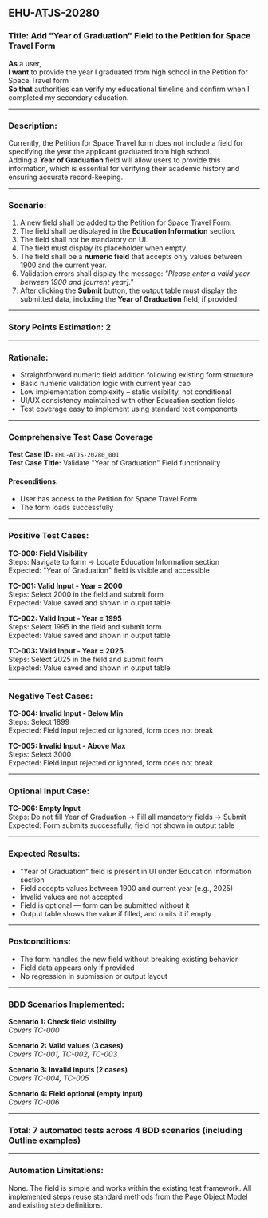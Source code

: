 ## EHU-ATJS-20280

### Title: Add "Year of Graduation" Field to the Petition for Space Travel Form

**As** a user,  
**I want** to provide the year I graduated from high school in the Petition for Space Travel form  
**So that** authorities can verify my educational timeline and confirm when I completed my secondary education.

---

### Description:

Currently, the Petition for Space Travel form does not include a field for specifying the year the applicant graduated from high school.  
Adding a **Year of Graduation** field will allow users to provide this information, which is essential for verifying their academic history and ensuring accurate record-keeping.

---

### Scenario:

1. A new field shall be added to the Petition for Space Travel Form.
2. The field shall be displayed in the **Education Information** section.
3. The field shall not be mandatory on UI.
4. The field must display its placeholder when empty.
5. The field shall be a **numeric field** that accepts only values between 1900 and the current year.
6. Validation errors shall display the message: *"Please enter a valid year between 1900 and [current year]."*
7. After clicking the **Submit** button, the output table must display the submitted data, including the **Year of Graduation** field, if provided.

---

### Story Points Estimation: 2

---

### Rationale:

- Straightforward numeric field addition following existing form structure  
- Basic numeric validation logic with current year cap  
- Low implementation complexity – static visibility, not conditional  
- UI/UX consistency maintained with other Education section fields  
- Test coverage easy to implement using standard test components  

---

### Comprehensive Test Case Coverage

**Test Case ID:** `EHU-ATJS-20280_001`  
**Test Case Title:** Validate "Year of Graduation" Field functionality

#### Preconditions:

- User has access to the Petition for Space Travel Form  
- The form loads successfully  

---

### Positive Test Cases:

**TC-000: Field Visibility**  
Steps: Navigate to form → Locate Education Information section  
Expected: "Year of Graduation" field is visible and accessible  

**TC-001: Valid Input - Year = 2000**  
Steps: Select 2000 in the field and submit form  
Expected: Value saved and shown in output table

**TC-002: Valid Input - Year = 1995**  
Steps: Select 1995 in the field and submit form  
Expected: Value saved and shown in output table

**TC-003: Valid Input - Year = 2025**  
Steps: Select 2025 in the field and submit form  
Expected: Value saved and shown in output table

---

### Negative Test Cases:

**TC-004: Invalid Input - Below Min**  
Steps: Select 1899  
Expected: Field input rejected or ignored, form does not break

**TC-005: Invalid Input - Above Max**  
Steps: Select 3000  
Expected: Field input rejected or ignored, form does not break

---

### Optional Input Case:

**TC-006: Empty Input**  
Steps: Do not fill Year of Graduation → Fill all mandatory fields → Submit  
Expected: Form submits successfully, field not shown in output table  

---

### Expected Results:

- "Year of Graduation" field is present in UI under Education Information section  
- Field accepts values between 1900 and current year (e.g., 2025)  
- Invalid values are not accepted  
- Field is optional — form can be submitted without it  
- Output table shows the value if filled, and omits it if empty  

---

### Postconditions:

- The form handles the new field without breaking existing behavior  
- Field data appears only if provided  
- No regression in submission or output layout  

---

### BDD Scenarios Implemented:

**Scenario 1: Check field visibility**  
*Covers TC-000*

**Scenario 2: Valid values (3 cases)**  
*Covers TC-001, TC-002, TC-003*

**Scenario 3: Invalid inputs (2 cases)**  
*Covers TC-004, TC-005*

**Scenario 4: Field optional (empty input)**  
*Covers TC-006*

---

### Total: 7 automated tests across 4 BDD scenarios (including Outline examples)

---

### Automation Limitations:

None. The field is simple and works within the existing test framework. All implemented steps reuse standard methods from the Page Object Model and existing step definitions.
